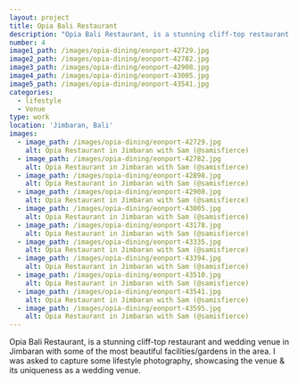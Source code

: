 ```yaml
---
layout: project
title: Opia Bali Restaurant
description: "Opia Bali Restaurant, is a stunning cliff-top restaurant and wedding venue in Jimbaran with some of the most beautiful facilities/gardens in the area.\_I was asked to capture some lifestyle photography,\_showcasing the venue & its uniqueness\_as a wedding venue."
number: 4
image1_path: /images/opia-dining/eonport-42729.jpg
image2_path: /images/opia-dining/eonport-42782.jpg
image3_path: /images/opia-dining/eonport-42908.jpg
image4_path: /images/opia-dining/eonport-43005.jpg
image5_path: /images/opia-dining/eonport-43541.jpg
categories:
  - lifestyle
  - Venue
type: work
location: 'Jimbaran, Bali'
images:
  - image_path: /images/opia-dining/eonport-42729.jpg
    alt: Opia Restaurant in Jimbaran with Sam (@samisfierce)
  - image_path: /images/opia-dining/eonport-42782.jpg
    alt: Opia Restaurant in Jimbaran with Sam (@samisfierce)
  - image_path: /images/opia-dining/eonport-42898.jpg
    alt: Opia Restaurant in Jimbaran with Sam (@samisfierce)
  - image_path: /images/opia-dining/eonport-42908.jpg
    alt: Opia Restaurant in Jimbaran with Sam (@samisfierce)
  - image_path: /images/opia-dining/eonport-43005.jpg
    alt: Opia Restaurant in Jimbaran with Sam (@samisfierce)
  - image_path: /images/opia-dining/eonport-43178.jpg
    alt: Opia Restaurant in Jimbaran with Sam (@samisfierce)
  - image_path: /images/opia-dining/eonport-43335.jpg
    alt: Opia Restaurant in Jimbaran with Sam (@samisfierce)
  - image_path: /images/opia-dining/eonport-43394.jpg
    alt: Opia Restaurant in Jimbaran with Sam (@samisfierce)
  - image_path: /images/opia-dining/eonport-43510.jpg
    alt: Opia Restaurant in Jimbaran with Sam (@samisfierce)
  - image_path: /images/opia-dining/eonport-43541.jpg
    alt: Opia Restaurant in Jimbaran with Sam (@samisfierce)
  - image_path: /images/opia-dining/eonport-43595.jpg
    alt: Opia Restaurant in Jimbaran with Sam (@samisfierce)
---
```


Opia Bali Restaurant, is a stunning cliff-top restaurant and wedding venue in Jimbaran with some of the most beautiful facilities/gardens in the area. I was asked to capture some lifestyle photography, showcasing the venue & its uniqueness as a wedding venue.